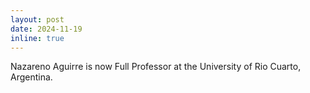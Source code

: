 ```yaml
---
layout: post
date: 2024-11-19 
inline: true
---
```


Nazareno Aguirre is now Full Professor at the University of Rio Cuarto, Argentina. 
